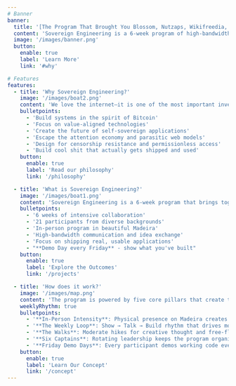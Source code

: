 ```yaml
---
# Banner
banner:
  title: '[The Program That Brought You Blossom, Nutzaps, Wikifreedia, Nsite, TollGate, Zapstore, and More](/projects)'
  content: 'Sovereign Engineering is a 6-week program of high-bandwidth ideation, experimentation, mentorship, dialogue, cross-pollination, and discussions on how to build kickass applications and services for a self-sovereign future.'
  image: '/images/banner.png'
  button:
    enable: true
    label: 'Learn More'
    link: '#why'

# Features
features:
  - title: 'Why Sovereign Engineering?'
    image: '/images/boat2.png'
    content: 'We love the internet—it is one of the most important inventions in human history and essential for a free, flourishing society. But parts of today\'s web are failing us. Bitcoin and Nostr point toward a healthier architecture: open, permissionless, and user-sovereign.'
    bulletpoints:
      - 'Build systems in the spirit of Bitcoin'
      - 'Focus on value-aligned technologies'
      - 'Create the future of self-sovereign applications'
      - 'Escape the attention economy and parasitic web models'
      - 'Design for censorship resistance and permissionless access'
      - 'Build cool shit that actually gets shipped and used'
    button:
      enable: true
      label: 'Read our philosophy'
      link: '/philosophy'

  - title: 'What is Sovereign Engineering?'
    image: '/images/boat1.png'
    content: 'Sovereign Engineering is a 6-week program that brings together 21 participants in Madeira for in-person collaboration, ideation, and building.'
    bulletpoints:
      - '6 weeks of intensive collaboration'
      - '21 participants from diverse backgrounds'
      - 'In-person program in beautiful Madeira'
      - 'High-bandwidth communication and idea exchange'
      - 'Focus on shipping real, usable applications'
      - "**Demo Day every Friday** - show what you've built"
    button:
      enable: true
      label: 'Explore the Outcomes'
      link: '/projects'

  - title: 'How does it work?'
    image: '/images/map.png'
    content: 'The program is powered by five core pillars that create the conditions for magical collaboration and rapid prototyping.'
    weeklyRhythm: true
    bulletpoints:
      - '**In-Person Intensity**: Physical presence on Madeira creates deep focus'
      - '**The Weekly Loop**: Show → Talk → Build rhythm that drives momentum'
      - '**The Walks**: Moderate hikes for creative thought and free-flowing conversations'
      - '**Six Captains**: Rotating leadership keeps the program organic, not top-down'
      - '**Friday Demo Days**: Every participant demos working code every week'
    button:
      enable: true
      label: 'Learn Our Concept'
      link: '/concept'
---
```

